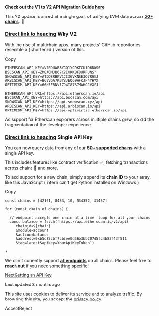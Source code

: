 **Check out the V1 to V2 API Migration Guide** [**here**](https://docs.etherscan.io/etherscan-v2/v2-quickstart)

This V2 update is aimed at a single goal, of unifying EVM data across [**50+ chains**](https://docs.etherscan.io/etherscan-v2/supported-chains). 🤝

### [Direct link to heading](https://docs.etherscan.io/etherscan-v2\#why-v2)    Why V2

With the rise of multichain apps, many projects' GitHub repositories resemble a ( shortened ) version of this.

Copy

```inline-grid min-w-full grid-cols-[auto_1fr] [count-reset:line] print:whitespace-pre-wrap
ETHERSCAN_API_KEY=VZFDUWB3YGQ1YCDKTCU1D6DDSS
BSCSCAN_API_KEY=ZM8ACMJB67C2IXKKBF8URFUNSY
SNOWSCAN_API_KEY=ATJQERBKV1CI3GVKNSE3Q7RGEJ
ARBISCAN_API_KEY=B6SVGA7K3YBJEQ69AFKJF4YHVX
OPTIMISM_API_KEY=66N5FRNV1ZD4I87S7MAHCJVXFJ

ETHERSCAN_API_URL=https://api.etherscan.io/api
BSCSCAN_API_KEY=https://api.bscscan.com/api
SNOWSCAN_API_KEY=https://api.snowscan.xyz/api
ARBISCAN_API_KEY=https://api.arbiscan.io/api
OPTIMISM_API_KEY=https://api-optimistic.etherscan.io/api
```

As support for Etherscan explorers across multiple chains grew, so did the fragmentation of the developer experience.

### [Direct link to heading](https://docs.etherscan.io/etherscan-v2\#single-api-key)    Single API Key

You can now query data from any of our [**50+ supported chains**](https://docs.etherscan.io/etherscan-v2/supported-chains) with a single API key.

This includes features like contract verification ✅, fetching transactions across chains 🔵 and more.

To add support for a new chain, simply append its **chain ID** to your array, like this JavaScript ( intern can't get Python installed on Windows )

Copy

```inline-grid min-w-full grid-cols-[auto_1fr] [count-reset:line] print:whitespace-pre-wrap
const chains = [42161, 8453, 10, 534352, 81457]

for (const chain of chains) {

  // endpoint accepts one chain at a time, loop for all your chains
  const balance = fetch(`https://api.etherscan.io/v2/api?
     chainid=${chain}
     &module=account
     &action=balance
     &address=0xb5d85cbf7cb3ee0d56b3bb207d5fc4b82f43f511
     &tag=latest&apikey=YourApiKeyToken`)

}

```

We don't currently support [**all endpoints**](https://docs.etherscan.io/etherscan-v2/getting-started/supported-endpoints) on all chains. Please feel free to [**reach out**](mailto:apisupport@etherscan.io) if you need something specific!

[NextGetting an API Key](https://docs.etherscan.io/etherscan-v2/getting-an-api-key)

Last updated 2 months ago

This site uses cookies to deliver its service and to analyze traffic. By browsing this site, you accept the [privacy policy](https://policies.gitbook.com/privacy/cookies).

AcceptReject